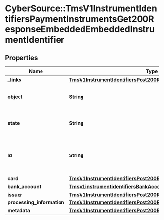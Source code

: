 # CyberSource::TmsV1InstrumentIdentifiersPaymentInstrumentsGet200ResponseEmbeddedEmbeddedInstrumentIdentifier

## Properties
Name | Type | Description | Notes
------------ | ------------- | ------------- | -------------
**_links** | [**TmsV1InstrumentIdentifiersPost200ResponseLinks**](TmsV1InstrumentIdentifiersPost200ResponseLinks.md) |  | [optional] 
**object** | **String** | &#39;Describes type of token.&#39;  Valid values: - instrumentIdentifier  | [optional] 
**state** | **String** | &#39;Current state of the token.&#39;  Valid values: - ACTIVE - CLOSED  | [optional] 
**id** | **String** | The ID of the existing instrument identifier to be linked to the newly created payment instrument. | [optional] 
**card** | [**TmsV1InstrumentIdentifiersPost200ResponseCard**](TmsV1InstrumentIdentifiersPost200ResponseCard.md) |  | [optional] 
**bank_account** | [**Tmsv1instrumentidentifiersBankAccount**](Tmsv1instrumentidentifiersBankAccount.md) |  | [optional] 
**issuer** | [**TmsV1InstrumentIdentifiersPost200ResponseIssuer**](TmsV1InstrumentIdentifiersPost200ResponseIssuer.md) |  | [optional] 
**processing_information** | [**TmsV1InstrumentIdentifiersPost200ResponseProcessingInformation**](TmsV1InstrumentIdentifiersPost200ResponseProcessingInformation.md) |  | [optional] 
**metadata** | [**TmsV1InstrumentIdentifiersPost200ResponseMetadata**](TmsV1InstrumentIdentifiersPost200ResponseMetadata.md) |  | [optional] 


